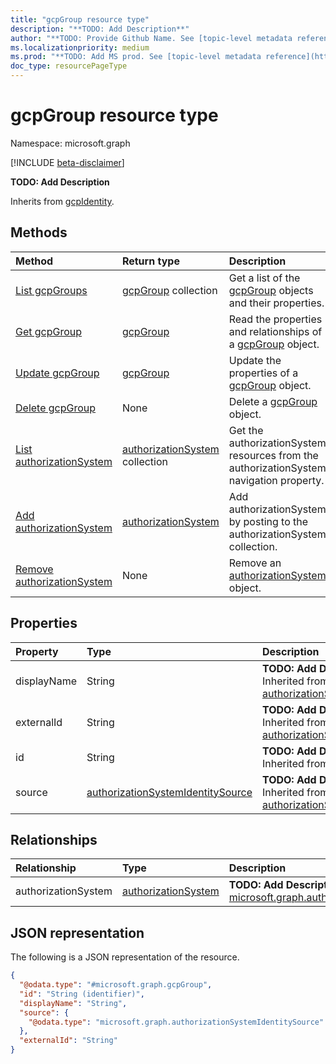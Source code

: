 ```yaml
---
title: "gcpGroup resource type"
description: "**TODO: Add Description**"
author: "**TODO: Provide Github Name. See [topic-level metadata reference](https://aka.ms/msgo?pagePath=Document-APIs/Guidelines/Metadata)**"
ms.localizationpriority: medium
ms.prod: "**TODO: Add MS prod. See [topic-level metadata reference](https://aka.ms/msgo?pagePath=Document-APIs/Guidelines/Metadata)**"
doc_type: resourcePageType
---
```


# gcpGroup resource type

Namespace: microsoft.graph

[!INCLUDE [beta-disclaimer](../../includes/beta-disclaimer.md)]

**TODO: Add Description**


Inherits from [gcpIdentity](../resources/gcpidentity.md).

## Methods
|Method|Return type|Description|
|:---|:---|:---|
|[List gcpGroups](../api/gcpgroup-list.md)|[gcpGroup](../resources/gcpgroup.md) collection|Get a list of the [gcpGroup](../resources/gcpgroup.md) objects and their properties.|
|[Get gcpGroup](../api/gcpgroup-get.md)|[gcpGroup](../resources/gcpgroup.md)|Read the properties and relationships of a [gcpGroup](../resources/gcpgroup.md) object.|
|[Update gcpGroup](../api/gcpgroup-update.md)|[gcpGroup](../resources/gcpgroup.md)|Update the properties of a [gcpGroup](../resources/gcpgroup.md) object.|
|[Delete gcpGroup](../api/gcpgroup-delete.md)|None|Delete a [gcpGroup](../resources/gcpgroup.md) object.|
|[List authorizationSystem](../api/gcpgroup-list-authorizationsystem.md)|[authorizationSystem](../resources/authorizationsystem.md) collection|Get the authorizationSystem resources from the authorizationSystem navigation property.|
|[Add authorizationSystem](../api/gcpgroup-post-authorizationsystem.md)|[authorizationSystem](../resources/authorizationsystem.md)|Add authorizationSystem by posting to the authorizationSystem collection.|
|[Remove authorizationSystem](../api/gcpgroup-delete-authorizationsystem.md)|None|Remove an [authorizationSystem](../resources/authorizationsystem.md) object.|

## Properties
|Property|Type|Description|
|:---|:---|:---|
|displayName|String|**TODO: Add Description** Inherited from [authorizationSystemIdentity](../resources/authorizationsystemidentity.md).|
|externalId|String|**TODO: Add Description** Inherited from [authorizationSystemIdentity](../resources/authorizationsystemidentity.md).|
|id|String|**TODO: Add Description** Inherited from [entity](../resources/entity.md).|
|source|[authorizationSystemIdentitySource](../resources/authorizationsystemidentitysource.md)|**TODO: Add Description** Inherited from [authorizationSystemIdentity](../resources/authorizationsystemidentity.md).|

## Relationships
|Relationship|Type|Description|
|:---|:---|:---|
|authorizationSystem|[authorizationSystem](../resources/authorizationsystem.md)|**TODO: Add Description** Inherited from [microsoft.graph.authorizationSystemIdentity](../resources/authorizationsystemidentity.md)|

## JSON representation
The following is a JSON representation of the resource.
<!-- {
  "blockType": "resource",
  "keyProperty": "id",
  "@odata.type": "microsoft.graph.gcpGroup",
  "baseType": "microsoft.graph.gcpIdentity",
  "openType": false
}
-->
``` json
{
  "@odata.type": "#microsoft.graph.gcpGroup",
  "id": "String (identifier)",
  "displayName": "String",
  "source": {
    "@odata.type": "microsoft.graph.authorizationSystemIdentitySource"
  },
  "externalId": "String"
}
```

